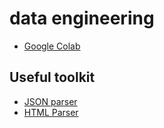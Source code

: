 # data engineering
- [Google Colab](https://colab.research.google.com/github/newfrogg/data_engineering/blob/main/data_engineering.ipynb)
## Useful toolkit
- [JSON parser](https://jsonformatter.org/json-viewer)
- [HTML Parser](https://jsonformatter.org/html-viewer)
